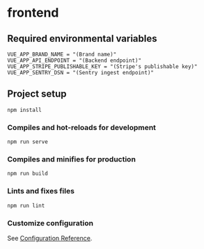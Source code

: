 # frontend

## Required environmental variables

```
VUE_APP_BRAND_NAME = "(Brand name)"
VUE_APP_API_ENDPOINT = "(Backend endpoint)"
VUE_APP_STRIPE_PUBLISHABLE_KEY = "(Stripe's publishable key)"
VUE_APP_SENTRY_DSN = "(Sentry ingest endpoint)"
```

## Project setup
```
npm install
```

### Compiles and hot-reloads for development
```
npm run serve
```

### Compiles and minifies for production
```
npm run build
```

### Lints and fixes files
```
npm run lint
```

### Customize configuration
See [Configuration Reference](https://cli.vuejs.org/config/).
